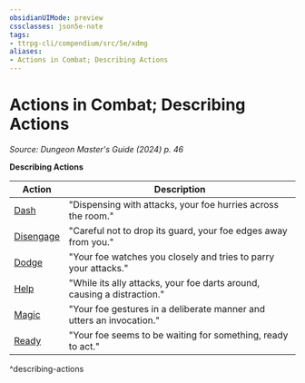 ```yaml
---
obsidianUIMode: preview
cssclasses: json5e-note
tags:
- ttrpg-cli/compendium/src/5e/xdmg
aliases:
- Actions in Combat; Describing Actions
---
```

# Actions in Combat; Describing Actions
*Source: Dungeon Master's Guide (2024) p. 46* 

**Describing Actions**

| Action | Description |
|--------|-------------|
| [Dash](Інструменти%20ДМ/CLI/rules/actions.md#Dash) | "Dispensing with attacks, your foe hurries across the room." |
| [Disengage](Інструменти%20ДМ/CLI/rules/actions.md#Disengage) | "Careful not to drop its guard, your foe edges away from you." |
| [Dodge](Інструменти%20ДМ/CLI/rules/actions.md#Dodge) | "Your foe watches you closely and tries to parry your attacks." |
| [Help](Інструменти%20ДМ/CLI/rules/actions.md#Help) | "While its ally attacks, your foe darts around, causing a distraction." |
| [Magic](Інструменти%20ДМ/CLI/rules/actions.md#Magic) | "Your foe gestures in a deliberate manner and utters an invocation." |
| [Ready](Інструменти%20ДМ/CLI/rules/actions.md#Ready) | "Your foe seems to be waiting for something, ready to act." |
^describing-actions